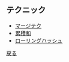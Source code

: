## テクニック
- <a href = "technique/merge.md">マージテク</a>
- <a href = "technique/ps.md">累積和</a>
- <a href = "technique/rh.md">ローリングハッシュ</a>

<a href = "https://github.com/tomo-224/klib/blob/main/index.md">戻る</a>
